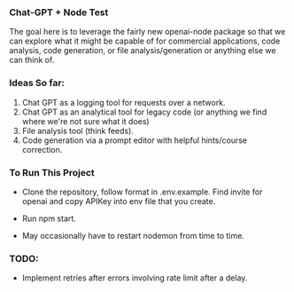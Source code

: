 ### Chat-GPT + Node Test


The goal here is to leverage the fairly new openai-node package so that we can explore what it might be capable of for commercial applications, code analysis, code generation, or file analysis/generation or anything else we can think of.


### Ideas So far:

1. Chat GPT as a logging tool for requests over a network.
2. Chat GPT as an analytical tool for legacy code (or anything we find where we're not sure what it does)
3. File analysis tool (think feeds).
4. Code generation via a prompt editor with helpful hints/course correction.

### To Run This Project

- Clone the repository, follow format in .env.example. Find invite for openai and copy APIKey into env file that you create.

- Run npm start. 

- May occasionally have to restart nodemon from time to time.

### TODO: 

- Implement retries after errors involving rate limit after a delay.